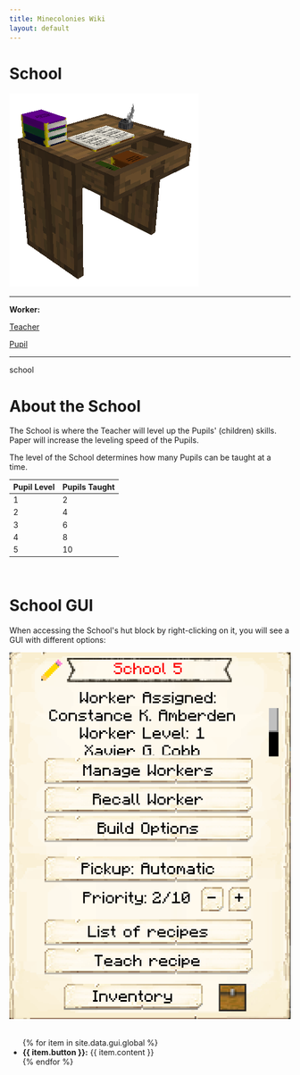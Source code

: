 ```yaml
---
title: Minecolonies Wiki
layout: default
---
```

# School

<div class="infobox box text-center">
    <img src="../../assets/images/buildings/school.png" alt="School" />
    <hr />
    <div class="row section-text text-left">
        <div class="col">
        <p><strong>Worker:</strong></p>
        </div>
        <div class="col">
        <p><a href="../workers/teacher">Teacher</a></p>
        </div>
        <div class="col">
        <p><a href="../workers/pupil">Pupil</a></p>
        </div>
    </div>
    <hr />
    <recipe>school</recipe>
</div>

# About the School

The School is where the Teacher will level up the Pupils' (children) skills. Paper will increase the leveling speed of the Pupils. 

The level of the School determines how many Pupils can be taught at a time.

| Pupil Level | Pupils Taught |
| ----- | ----- |
| 1 | 2 |
| 2 | 4 |
| 3 | 6 |
| 4 | 8 |
| 5 | 10 |  

<br>

# School GUI

When accessing the School's hut block by right-clicking on it, you will see a GUI with different options:

<div class="row">
  <div class="col-sm-12 col-md">
    <img src="../../assets/images/gui/schoolgui.png" class="img-fluid mx-auto" alt="School GUI">
  </div>
  <div class="col-sm-12 col-md">
    <br>
    <ul>
      {% for item in site.data.gui.global %}
        <li><strong>{{ item.button }}:</strong> {{ item.content }}</li>
      {% endfor %}
    </ul>
  </div>
</div>
<br> <br>
